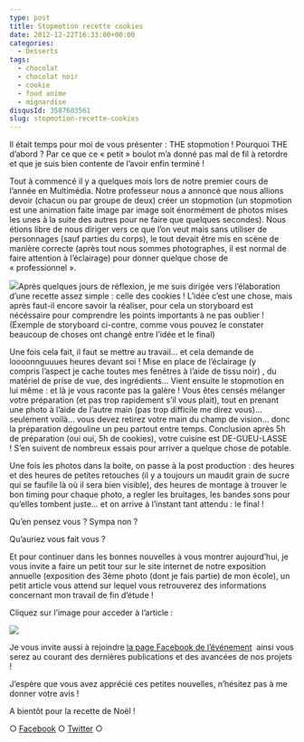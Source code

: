 ```yaml
---
type: post
title: Stopmotion recette cookies
date: 2012-12-22T16:33:00+00:00
categories:
  - Desserts
tags:
  - chocolat
  - chocolat noir
  - cookie
  - food anime
  - mignardise
disqusId: 3587683561
slug: stopmotion-recette-cookies
---
```


Il était temps pour moi de vous présenter : THE stopmotion ! Pourquoi THE d’abord ? Par ce que ce « petit » boulot m’a donné pas mal de fil à retordre et que je suis bien contente de l’avoir enfin terminé !

Tout à commencé il y a quelques mois lors de notre premier cours de l’année en Multimédia. Notre professeur nous a annoncé que nous allions devoir (chacun ou par groupe de deux) créer un stopmotion (un stopmotion est une animation faite image par image soit énormément de photos mises les unes à la suite des autres pour ne faire que quelques secondes). Nous étions libre de nous diriger vers ce que l’on veut mais sans utiliser de personnages (sauf parties du corps), le tout devait être mis en scène de manière correcte (après tout nous sommes photographes, il est normal de faire attention à l’éclairage) pour donner quelque chose de « professionnel ».

[![](http://www.crokmou.com/wp-content/uploads/2012/12/storyboard_sarah_blieux_stopmotion-212x3001-212x300.jpeg)](http://www.crokmou.com/wp-content/uploads/2012/12/storyboard_sarah_blieux_stopmotion-212x3001.jpeg)Après quelques jours de réflexion, je me suis dirigée vers l’élaboration d’une recette assez simple : celle des cookies ! L’idée c’est une chose, mais après faut-il encore savoir la réaliser, pour cela un storyboard est nécéssaire pour comprendre les points importants à ne pas oublier ! (Exemple de storyboard ci-contre, comme vous pouvez le constater beaucoup de choses ont changé entre l’idée et le final)

Une fois cela fait, il faut se mettre au travail… et cela demande de loooonnguuues heures devant soi ! Mise en place de l’éclairage (y compris l’aspect je cache toutes mes fenêtres à l’aide de tissu noir) , du matériel de prise de vue, des ingrédients… Vient ensuite le stopmotion en lui même : et là je vous raconte pas la galère ! Vous êtes censés mélanger votre préparation (et pas trop rapidement s’il vous plait), tout en prenant une photo à l’aide de l’autre main (pas trop difficile me direz vous)… seulement voilà… vous devez retirez votre main du champ de vision… donc la préparation dégouline un peu partout entre temps. Conclusion après 5h de préparation (oui oui, 5h de cookies), votre cuisine est DE-GUEU-LASSE ! S’en suivent de nombreux essais pour arriver a quelque chose de potable.

Une fois les photos dans la boite, on passe à la post production : des heures et des heures de petites retouches (il y a toujours un maudit grain de sucre qui se faufile là où il sera bien visible), des heures de montage à trouver le bon timing pour chaque photo, a regler les bruitages, les bandes sons pour qu’elles tombent juste… et on arrive à l’instant tant attendu : le final !

Qu’en pensez vous ? Sympa non ?

Qu’auriez vous fait vous ?

Et pour continuer dans les bonnes nouvelles à vous montrer aujourd’hui, je vous invite a faire un petit tour sur le site internet de notre exposition annuelle (exposition des 3ème photo (dont je fais partie) de mon école), un petit article vous attend sur lequel vous retrouverez des informations concernant mon travail de fin d’étude !

Cliquez sur l’image pour acceder à l’article :

[![](http://www.crokmou.com/wp-content/uploads/2012/12/module_sarah_blieux_tfe-300x3001-300x300.jpg)](http://www.expophotohelb.com/2012/12/collaboration-gourmande.html)

Je vous invite aussi à rejoindre [la page Facebook de l’événement](https://www.facebook.com/pages/Exposition-photographies-Helb/465477086837367)  ainsi vous serez au courant des dernières publications et des avancées de nos projets !

J’espère que vous avez apprécié ces petites nouvelles, n’hésitez pas à me donner votre avis !

A bientôt pour la recette de Noël !

○ [Facebook](https://www.facebook.com/crokmou.blog) ○ [Twitter](https://twitter.com/Crokmou) ○

